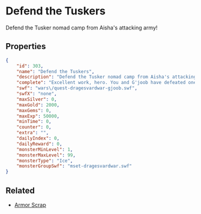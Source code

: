 # Defend the Tuskers

Defend the Tusker nomad camp from Aisha's attacking army!

## Properties

```json
{
    "id": 303,
    "name": "Defend the Tuskers",
    "description": "Defend the Tusker nomad camp from Aisha's attacking army!",
    "complete": "Excellent work, hero. You and G'joob have defeated one wave of Aisha's army but there are many more where that came from. Return to G'joob with Armor Scraps for rare war weapons!",
    "swf": "wars\/quest-dragesvardwar-gjoob.swf",
    "swfX": "none",
    "maxSilver": 0,
    "maxGold": 2000,
    "maxGems": 0,
    "maxExp": 50000,
    "minTime": 0,
    "counter": 0,
    "extra": "",
    "dailyIndex": 0,
    "dailyReward": 0,
    "monsterMinLevel": 1,
    "monsterMaxLevel": 99,
    "monsterType": "Ice",
    "monsterGroupSwf": "mset-dragesvardwar.swf"
}
```

## Related

- [Armor Scrap](../items/1975-armor-scrap.md)

